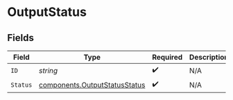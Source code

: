 # OutputStatus


## Fields

| Field                                                                          | Type                                                                           | Required                                                                       | Description                                                                    |
| ------------------------------------------------------------------------------ | ------------------------------------------------------------------------------ | ------------------------------------------------------------------------------ | ------------------------------------------------------------------------------ |
| `ID`                                                                           | *string*                                                                       | :heavy_check_mark:                                                             | N/A                                                                            |
| `Status`                                                                       | [components.OutputStatusStatus](../../models/components/outputstatusstatus.md) | :heavy_check_mark:                                                             | N/A                                                                            |